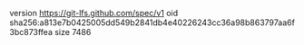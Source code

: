 version https://git-lfs.github.com/spec/v1
oid sha256:a813e7b0425005dd549b2841db4e40226243cc36a98b863797aa6f3bc873ffea
size 7486
